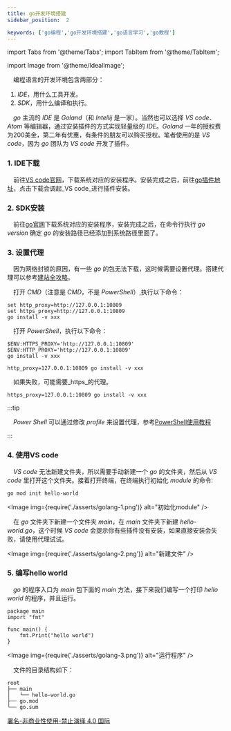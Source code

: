```yaml
---
title: go开发环境搭建
sidebar_position:  2

keywords: ['go编程','go开发环境搭建','go语言学习','go教程']
---
```


import Tabs from '@theme/Tabs';
import TabItem from '@theme/TabItem';

import Image from '@theme/IdealImage';

 编程语言的开发环境包含两部分：

1.  _IDE_，用什么工具开发。
2.  _SDK_，用什么编译和执行。

 _go_ 主流的 _IDE_ 是 _Goland_（和 _Intellij_ 是一家）。当然也可以选择 _VS code_、_Atom_ 等编辑器，通过安装插件的方式实现轻量级的 _IDE_。_Goland_ 一年的授权费为200美金，第二年有优惠，有条件的朋友可以购买授权。笔者使用的是 _VS code_，因为 _go_ 团队为 _VS code_ 开发了插件。

### 1. IDE下载

 前往[VS code官网](https://code.visualstudio.com/Download)，下载系统对应的安装程序。安装完成之后，前往[go插件地址](https://marketplace.visualstudio.com/items?itemName=golang.go)，点击下载会调起_VS code_进行插件安装。

### 2. SDK安装

 前往[go官网](https://go.dev/doc/install)下载系统对应的安装程序，安装完成之后，在命令行执行 _go version_ 确定 _go_ 的安装路径已经添加到系统路径里面了。

### 3. 设置代理

 因为网络封锁的原因，有一些 _go_ 的包无法下载，这时候需要设置代理。搭建代理可以参考[建站全攻略](/docs/set-up-site/your-site-in-one)。

<Tabs groupId="operating-systems">
  <TabItem value="win-cmd" label="Windows的CMD">

 打开 _CMD_（注意是 _CMD_，不是 _PowerShell_）,执行以下命令：

    set http_proxy=http://127.0.0.1:10809
    set https_proxy=http://127.0.0.1:10809
    go install -v xxx

  </TabItem>
  <TabItem value="win-power" label="Windows的PowerShell">

 打开 _PowerShell_，执行以下命令：

    $ENV:HTTPS_PROXY='http://127.0.0.1:10809'
    $ENV:HTTP_PROXY='http://127.0.0.1:10809'
    go install -v xxx

  </TabItem>
  <TabItem value="other" label="其他类unix系统">

    http_proxy=127.0.0.1:10809 go install -v xxx

 如果失败，可能需要_https_的代理。

    https_proxy=127.0.0.1:10809 go install -v xxx

  </TabItem>
</Tabs>

:::tip

 _Power Shell_ 可以通过修改 _profile_ 来设置代理，参考[PowerShell使用教程](../../blog/ps-usage)

:::

### 4. 使用VS code

 _VS code_ 无法新建文件夹，所以需要手动新建一个 _go_ 的文件夹，然后从 _VS code_ 里打开这个文件夹。接着打开终端，在终端执行初始化 _module_ 的命令:

    go mod init hello-world


<Image img={require('./asserts/golang-1.png')} alt="初始化module" />


 在 _go_ 文件夹下新建一个文件夹 _main_，在 _main_ 文件夹下新建 _hello-world.go_，这个时候 _VS code_ 会提示你有些插件没有安装，如果直接安装会失败，请使用代理试试。


<Image img={require('./asserts/golang-2.png')} alt="新建文件" />


### 5. 编写hello world

 _go_ 的程序入口为 _main_ 包下面的 _main_ 方法，接下来我们编写一个打印 _hello world_ 的程序，并且运行。

    package main
    import "fmt"

    func main() {
    	fmt.Print("hello world")
    }


<Image img={require('./asserts/golang-3.png')} alt="运行程序" />

 文件的目录结构如下：

    root
    ├── main
    │   └── hello-world.go
    ├── go.mod
    └── go.sum

[署名-非商业性使用-禁止演绎 4.0 国际](https://creativecommons.org/licenses/by-nc-nd/4.0/deed.zh)
